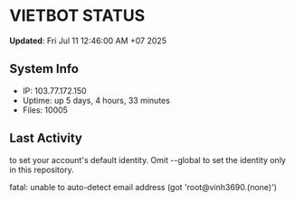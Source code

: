 # VIETBOT STATUS
**Updated**: Fri Jul 11 12:46:00 AM +07 2025

## System Info
- IP: 103.77.172.150
- Uptime: up 5 days, 4 hours, 33 minutes
- Files: 10005

## Last Activity

to set your account's default identity.
Omit --global to set the identity only in this repository.

fatal: unable to auto-detect email address (got 'root@vinh3690.(none)')
